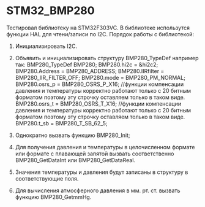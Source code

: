 # STM32_BMP280
Тестировал библиотеку на STM32F303VC.
В библиотеке использутся функции HAL для чтени/записи по I2C.
Порядок работы с библиотекой:
1. Инициализировать I2C.

2. Объявить и инициализировать структуру BMP280_TypeDef например так:
      BMP280_TypeDef BMP280;
      BMP280.hi2c = &hi2c2;
      BMP280.Address = BMP280_ADDRESS;
      BMP280.IIRfilter = BMP280_IIR_FILTER_OFF;
      BMP280.mode = BMP280_PM_NORMAL;
      BMP280.osrs_p = BMP280_OSRS_P_X16; //функции компенсации давления и температуры корректно работают только с 20 битным форматом поэтому эту строчку оставляем только в таком виде.
      BMP280.osrs_t = BMP280_OSRS_T_X16; //функции компенсации давления и температуры корректно работают только с 20 битным форматом поэтому эту строчку оставляем только в таком виде.
      BMP280.t_sb = BMP280_T_SB_62_5;
      
3. Однократно вызвать функцию BMP280_Init;

4. Для получения давления и температуры в целочисленном формате или формате с плавающей запятой вызвать соответственно BMP280_GetDataInt или BMP280_GetDataReal.

5. Значения температуры и давления будут записаны в структуру в соответствующие поля.

6. Для вычисления атмосферного давления в мм. рт. ст. вызвать функцию BMP280_GetmmHg.
